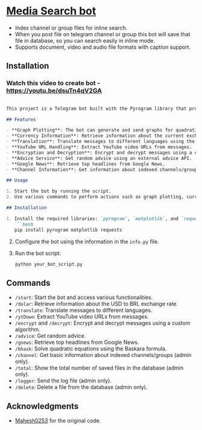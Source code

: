 # [Media Search bot](https://github.com/Mahesh0253/Media-Search-bot)

* Index channel or group files for inline search.
* When you post file on telegram channel or group this bot will save that file in database, so you can search easily in inline mode.
* Supports document, video and audio file formats with caption support.

## Installation

### Watch this video to create bot - https://youtu.be/dsuTn4qV2GA

```markdown

This project is a Telegram bot built with the Pyrogram library that provides various functionalities related to media, translation, and more. The bot is based on the original code from [Mahesh0253/Media-Search-bot](https://github.com/Mahesh0253/Media-Search-bot) and has been extended and modified.

## Features

- **Graph Plotting**: The bot can generate and send graphs for quadratic equations using the Baskara formula.
- **Currency Information**: Retrieve information about the current exchange rate of USD to BRL.
- **Translation**: Translate messages to different languages using the Google Translate API.
- **YouTube URL Handling**: Extract YouTube video URLs from messages.
- **Encryption and Decryption**: Encrypt and decrypt messages using a custom algorithm.
- **Advice Service**: Get random advice using an external advice API.
- **Google News**: Retrieve top headlines from Google News.
- **Channel Information**: Get information about indexed channels/groups.

## Usage

1. Start the bot by running the script.
2. Use various commands to perform actions such as graph plotting, currency information retrieval, translation, and more.

## Installation

1. Install the required libraries: `pyrogram`, `matplotlib`, and `requests`.
   ```bash
   pip install pyrogram matplotlib requests
   ```

2. Configure the bot using the information in the `info.py` file.

3. Run the bot script:
   ```bash
   python your_bot_script.py
   ```

## Commands

- `/start`: Start the bot and access various functionalities.
- `/dolar`: Retrieve information about the USD to BRL exchange rate.
- `/translate`: Translate messages to different languages.
- `/ytDown`: Extract YouTube video URLs from messages.
- `/encrypt` and `/decrypt`: Encrypt and decrypt messages using a custom algorithm.
- `/advice`: Get random advice.
- `/gnews`: Retrieve top headlines from Google News.
- `/bhask`: Solve quadratic equations using the Baskara formula.
- `/channel`: Get basic information about indexed channels/groups (admin only).
- `/total`: Show the total number of saved files in the database (admin only).
- `/logger`: Send the log file (admin only).
- `/delete`: Delete a file from the database (admin only).

## Acknowledgments

- [Mahesh0253](https://github.com/Mahesh0253) for the original code.

